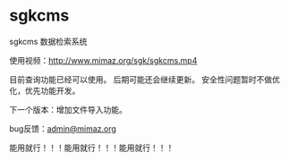 # sgkcms
sgkcms 数据检索系统

使用视频：http://www.mimaz.org/sgk/sgkcms.mp4

目前查询功能已经可以使用。
后期可能还会继续更新。
安全性问题暂时不做优化，优先功能开发。

下一个版本：增加文件导入功能。

bug反馈：admin@mimaz.org

能用就行！！！能用就行！！！能用就行！！！

